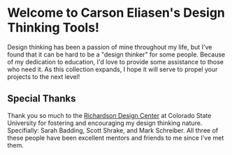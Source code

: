 # Welcome to Carson Eliasen's Design Thinking Tools!
Design thinking has been a passion of mine throughout my life, but I've found that it can be hard to be a "design thinker" for some people. Because of my dedication to education, I'd love to provide some assistance to those who need it. As this collection expands, I hope it will serve to propel your projects to the next level!

## Special Thanks
Thank you so much to the [Richardson Design Center](https://www.chhs.colostate.edu/rdc/) at Colorado State University for fostering and encouraging my design thinking nature. 
Specifially: Sarah Badding, Scott Shrake, and Mark Schreiber. 
All three of these people have been excellent mentors and friends to me since I've met them.
